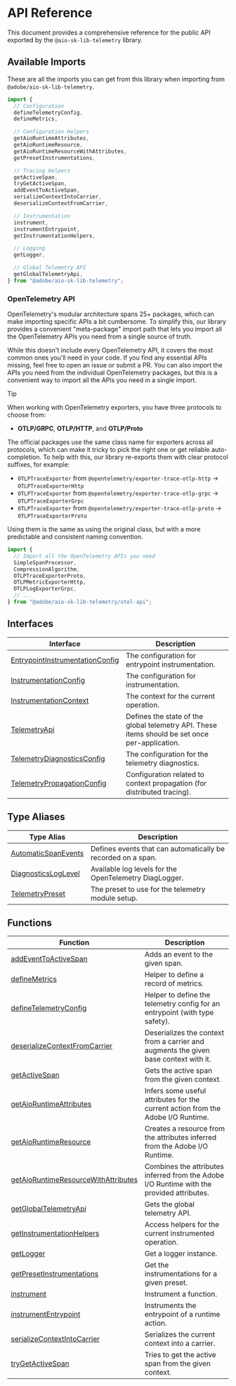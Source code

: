 # API Reference

This document provides a comprehensive reference for the public API exported by the `@aio-sk-lib-telemetry` library.

## Available Imports

These are all the imports you can get from this library when importing from `@adobe/aio-sk-lib-telemetry`.

```typescript
import {
  // Configuration
  defineTelemetryConfig,
  defineMetrics,

  // Configuration Helpers
  getAioRuntimeAttributes,
  getAioRuntimeResource,
  getAioRuntimeResourceWithAttributes,
  getPresetInstrumentations,

  // Tracing Helpers
  getActiveSpan,
  tryGetActiveSpan,
  addEventToActiveSpan,
  serializeContextIntoCarrier,
  deserializeContextFromCarrier,

  // Instrumentation
  instrument,
  instrumentEntrypoint,
  getInstrumentationHelpers,

  // Logging
  getLogger,

  // Global Telemetry API
  getGlobalTelemetryApi,
} from "@adobe/aio-sk-lib-telemetry";
```

### OpenTelemetry API

OpenTelemetry's modular architecture spans 25+ packages, which can make importing specific APIs a bit cumbersome. To simplify this, our library provides a convenient "meta-package" import path that lets you import all the OpenTelemetry APIs you need from a single source of truth.

While this doesn't include every OpenTelemetry API, it covers the most common ones you'll need in your code. If you find any essential APIs missing, feel free to open an issue or submit a PR. You can also import the APIs you need from the individual OpenTelemetry packages, but this is a convenient way to import all the APIs you need in a single import.

> [!TIP]
> When working with OpenTelemetry exporters, you have three protocols to choose from:
>
> - **OTLP/GRPC**, **OTLP/HTTP**, and **OTLP/Proto**
>
> The official packages use the same class name for exporters across all protocols, which can make it tricky to pick the right one or get reliable auto-completion. To help with this, our library re-exports them with clear protocol suffixes, for example:
>
> - `OTLPTraceExporter` from `@opentelemetry/exporter-trace-otlp-http` -> `OTLPTraceExporterHttp`
> - `OTLPTraceExporter` from `@opentelemetry/exporter-trace-otlp-grpc` -> `OTLPTraceExporterGrpc`
> - `OTLPTraceExporter` from `@opentelemetry/exporter-trace-otlp-proto` -> `OTLPTraceExporterProto`
>
> Using them is the same as using the original class, but with a more predictable and consistent naming convention.

```typescript
import {
  // Import all the OpenTelemetry APIs you need
  SimpleSpanProcessor,
  CompressionAlgorithm,
  OTLPTraceExporterProto,
  OTLPMetricExporterHttp,
  OTLPLogExporterGrpc,
  // ...
} from "@adobe/aio-sk-lib-telemetry/otel-api";
```

## Interfaces

| Interface                                                                        | Description                                                                                    |
| -------------------------------------------------------------------------------- | ---------------------------------------------------------------------------------------------- |
| [EntrypointInstrumentationConfig](interfaces/EntrypointInstrumentationConfig.md) | The configuration for entrypoint instrumentation.                                              |
| [InstrumentationConfig](interfaces/InstrumentationConfig.md)                     | The configuration for instrumentation.                                                         |
| [InstrumentationContext](interfaces/InstrumentationContext.md)                   | The context for the current operation.                                                         |
| [TelemetryApi](interfaces/TelemetryApi.md)                                       | Defines the state of the global telemetry API. These items should be set once per-application. |
| [TelemetryDiagnosticsConfig](interfaces/TelemetryDiagnosticsConfig.md)           | The configuration for the telemetry diagnostics.                                               |
| [TelemetryPropagationConfig](interfaces/TelemetryPropagationConfig.md)           | Configuration related to context propagation (for distributed tracing).                        |

## Type Aliases

| Type Alias                                                 | Description                                                  |
| ---------------------------------------------------------- | ------------------------------------------------------------ |
| [AutomaticSpanEvents](type-aliases/AutomaticSpanEvents.md) | Defines events that can automatically be recorded on a span. |
| [DiagnosticsLogLevel](type-aliases/DiagnosticsLogLevel.md) | Available log levels for the OpenTelemetry DiagLogger.       |
| [TelemetryPreset](type-aliases/TelemetryPreset.md)         | The preset to use for the telemetry module setup.            |

## Functions

| Function                                                                                | Description                                                                               |
| --------------------------------------------------------------------------------------- | ----------------------------------------------------------------------------------------- |
| [addEventToActiveSpan](functions/addEventToActiveSpan.md)                               | Adds an event to the given span.                                                          |
| [defineMetrics](functions/defineMetrics.md)                                             | Helper to define a record of metrics.                                                     |
| [defineTelemetryConfig](functions/defineTelemetryConfig.md)                             | Helper to define the telemetry config for an entrypoint (with type safety).               |
| [deserializeContextFromCarrier](functions/deserializeContextFromCarrier.md)             | Deserializes the context from a carrier and augments the given base context with it.      |
| [getActiveSpan](functions/getActiveSpan.md)                                             | Gets the active span from the given context.                                              |
| [getAioRuntimeAttributes](functions/getAioRuntimeAttributes.md)                         | Infers some useful attributes for the current action from the Adobe I/O Runtime.          |
| [getAioRuntimeResource](functions/getAioRuntimeResource.md)                             | Creates a resource from the attributes inferred from the Adobe I/O Runtime.               |
| [getAioRuntimeResourceWithAttributes](functions/getAioRuntimeResourceWithAttributes.md) | Combines the attributes inferred from the Adobe I/O Runtime with the provided attributes. |
| [getGlobalTelemetryApi](functions/getGlobalTelemetryApi.md)                             | Gets the global telemetry API.                                                            |
| [getInstrumentationHelpers](functions/getInstrumentationHelpers.md)                     | Access helpers for the current instrumented operation.                                    |
| [getLogger](functions/getLogger.md)                                                     | Get a logger instance.                                                                    |
| [getPresetInstrumentations](functions/getPresetInstrumentations.md)                     | Get the instrumentations for a given preset.                                              |
| [instrument](functions/instrument.md)                                                   | Instrument a function.                                                                    |
| [instrumentEntrypoint](functions/instrumentEntrypoint.md)                               | Instruments the entrypoint of a runtime action.                                           |
| [serializeContextIntoCarrier](functions/serializeContextIntoCarrier.md)                 | Serializes the current context into a carrier.                                            |
| [tryGetActiveSpan](functions/tryGetActiveSpan.md)                                       | Tries to get the active span from the given context.                                      |
